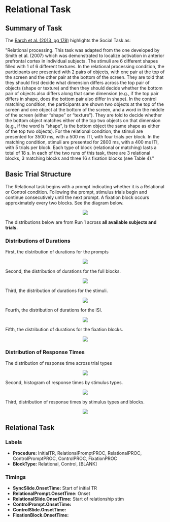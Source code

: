 
# Relational Task

## Summary of Task

The [Barch et al. (2013, pg 178)](https://www.sciencedirect.com/science/article/pii/S1053811913005272) highlights the Social Task as:


"Relational processing. This task was adapted from the one developed by Smith et al. (2007) which was demonstrated to localize activation in anterior prefrontal cortex in individual subjects. The stimuli are 6 different shapes filled with 1 of 6 different textures. In the relational processing condition, the participants are presented with 2 pairs of objects, with one pair at the top of the screen and the other pair at the bottom of the screen. They are told that they should first decide what dimension differs across the top pair of objects (shape or texture) and then they should decide whether the bottom pair of objects also differs along that same dimension (e.g., if the top pair differs in shape, does the bottom pair also differ in shape). In the control matching condition, the participants are shown two objects at the top of the screen and one object at the bottom of the screen, and a word in the middle of the screen (either “shape” or “texture”). They are told to decide whether the bottom object matches either of the top two objects on that dimension (e.g., if the word is “shape”, is the bottom object the same shape as either of the top two objects). For the relational condition, the stimuli are presented for 3500 ms, with a 500 ms ITI, with four trials per block. In the matching condition, stimuli are presented for 2800 ms, with a 400 ms ITI, with 5 trials per block. Each type of block (relational or matching) lasts a total of 18 s. In each of the two runs of this task, there are 3 relational blocks, 3 matching blocks and three 16 s fixation blocks (see Table 4)."

## Basic Trial Structure

The Relational task begins with a prompt indicating whether it is a Relational or Control condition. Following the prompt, stimulus trials begin and continue consecutively until the next prompt. A fixation block occurs approximately every two blocks. See the diagram below.

<div style="text-align: center;">
  <img src="./relational_task_diagram.svg" />
</div>

The distributions below are from Run 1 across **all available subjects and trials.**

### Distributions of Durations

First, the distribution of durations for the prompts

<div style="text-align: center;">
  <img src="../imgs/task-relational_run-run1_type-promptduration.png" />
</div>

Second, the distribution of durations for the full blocks.

<div style="text-align: center;">
  <img src="../imgs/task-relational_run-run1_type-fullblockduration.png" />
</div>

Third, the distribution of durations for the stimuli. 

<div style="text-align: center;">
  <img src="../imgs/task-relational_run-run1_type-stimulusduration.png" />
</div>

Fourth, the distribution of durations for the ISI. 

<div style="text-align: center;">
  <img src="../imgs/task-relational_run-run1_type-isiduration.png" />
</div>


Fifth, the distribution of durations for the fixation blocks. 

<div style="text-align: center;">
  <img src="../imgs/task-relational_run-run1_type-fixationduration.png" />
</div>

### Distribution of Response Times

The distribution of response time across trial types

<div style="text-align: center;">
  <img src="../imgs/task-relational_run-run1_type-responsetimestimulus.png" />
</div>

Second, histogram of response times by stimulus types.

<div style="text-align: center;">
  <img src="../imgs/task-relational_run-run1_type-histresponsetimetype.png" />
</div>

Third, distribution of response times by stimulus types and blocks.

<div style="text-align: center;">
  <img src="../imgs/task-relational_run-run1_type-histresponsetimetypeblock.png" />
</div>


## Relational Task
### Labels
- **Procedure:** InitialTR, RelationalPromptPROC, RelationalPROC, ControlPromptPROC, ControlPROC, FixationPROC
- **BlockType:** Relational, Control, [BLANK]

### Timings
- **SyncSlide.OnsetTime:** Start of initial TR 
- **RelationalPrompt.OnsetTime:** Onset 
- **RelationalSlide.OnsetTime:** Start of relationship stim 
- **ControlPrompt.OnsetTime:** 
- **ControlSlide.OnsetTime:** 
- **FixationBlock.OnsetTime:** 